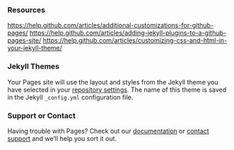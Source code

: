 ### Resources

https://help.github.com/articles/additional-customizations-for-github-pages/
https://help.github.com/articles/adding-jekyll-plugins-to-a-github-pages-site/
https://help.github.com/articles/customizing-css-and-html-in-your-jekyll-theme/



### Jekyll Themes

Your Pages site will use the layout and styles from the Jekyll theme you have selected in your [repository settings](https://github.com/joshuakerr/joshuakerr.github.io/settings). The name of this theme is saved in the Jekyll `_config.yml` configuration file.

### Support or Contact

Having trouble with Pages? Check out our [documentation](https://help.github.com/categories/github-pages-basics/) or [contact support](https://github.com/contact) and we’ll help you sort it out.
